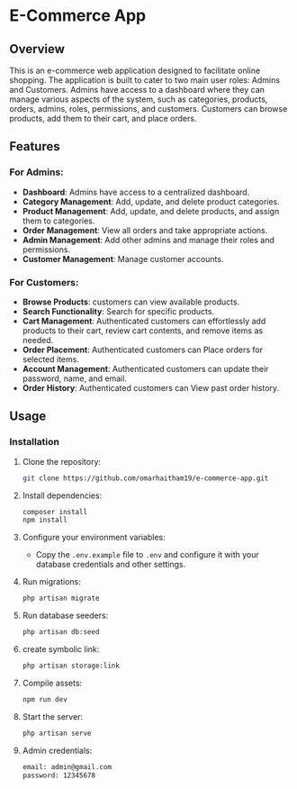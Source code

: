 # E-Commerce App

## Overview
This is an e-commerce web application designed to facilitate online shopping. The application is built to cater to two main user roles: Admins and Customers. Admins have access to a dashboard where they can manage various aspects of the system, such as categories, products, orders, admins, roles, permissions, and customers. Customers can browse products, add them to their cart, and place orders.

## Features

### For Admins:
- **Dashboard**: Admins have access to a centralized dashboard.
- **Category Management**: Add, update, and delete product categories.
- **Product Management**: Add, update, and delete products, and assign them to categories.
- **Order Management**: View all orders and take appropriate actions.
- **Admin Management**: Add other admins and manage their roles and permissions.
- **Customer Management**: Manage customer accounts.

### For Customers:
- **Browse Products**: customers can view available products.
- **Search Functionality**: Search for specific products.
- **Cart Management**: Authenticated customers can effortlessly add products to their cart, review cart contents, and remove items as needed.
- **Order Placement**: Authenticated customers can Place orders for selected items.
- **Account Management**: Authenticated customers can update their password, name, and email.
- **Order History**: Authenticated customers can View past order history.


## Usage

### Installation

1. Clone the repository:

   ```bash
   git clone https://github.com/omarhaitham19/e-commerce-app.git
   ```

2. Install dependencies:

   ```bash
   composer install
   npm install
   ```

3. Configure your environment variables:

   - Copy the `.env.example` file to `.env` and configure it with your database credentials and other settings.

4. Run migrations:

   ```bash
   php artisan migrate
   ```

5. Run database seeders:

   ```bash
   php artisan db:seed
   ```
6. create symbolic link:

    ```bash
   php artisan storage:link
   ```

7. Compile assets:

   ```bash
   npm run dev
   ```

8. Start the server:

   ```bash
   php artisan serve
   ```

9. Admin credentials:

   ```bash
   email: admin@gmail.com
   password: 12345678
   ```


